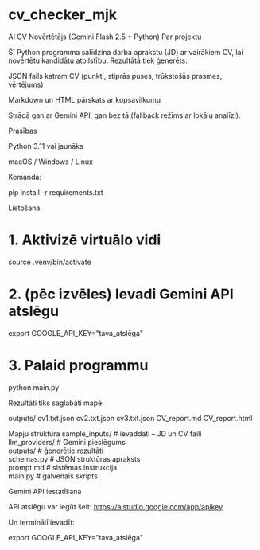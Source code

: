 # cv_checker_mjk

AI CV Novērtētājs (Gemini Flash 2.5 + Python)
Par projektu

Šī Python programma salīdzina darba aprakstu (JD) ar vairākiem CV, lai novērtētu kandidātu atbilstību.
Rezultātā tiek ģenerēts:

JSON fails katram CV (punkti, stiprās puses, trūkstošās prasmes, vērtējums)

Markdown un HTML pārskats ar kopsavilkumu

Strādā gan ar Gemini API, gan bez tā (fallback režīms ar lokālu analīzi).

Prasības

Python 3.11 vai jaunāks

macOS / Windows / Linux

Komanda:

pip install -r requirements.txt

Lietošana

# 1. Aktivizē virtuālo vidi

source .venv/bin/activate

# 2. (pēc izvēles) Ievadi Gemini API atslēgu

export GOOGLE_API_KEY="tava_atslēga"

# 3. Palaid programmu

python main.py

Rezultāti tiks saglabāti mapē:

outputs/
cv1.txt.json
cv2.txt.json
cv3.txt.json
CV_report.md
CV_report.html

Mapju struktūra
sample_inputs/ # ievaddati – JD un CV faili  
llm_providers/ # Gemini pieslēgums  
outputs/ # ģenerētie rezultāti  
schemas.py # JSON struktūras apraksts  
prompt.md # sistēmas instrukcija  
main.py # galvenais skripts

Gemini API iestatīšana

API atslēgu var iegūt šeit:
https://aistudio.google.com/app/apikey

Un terminālī ievadīt:

export GOOGLE_API_KEY="tava_atslēga"
